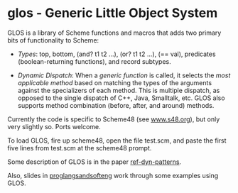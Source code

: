 # glos - Generic Little Object System

GLOS is a library of Scheme functions and macros that adds two primary
bits of functionality to Scheme:  

* *Types*:  top, bottom, (and? t1 t2 ...), (or? t1 t2 ...), 
(== val), predicates (boolean-returning functions), and record
subtypes. 

* *Dynamic Dispatch*:  When a *generic function* is called, it
selects the _most applicable method_ based on matching the types
of the arguments against the specializers of each method.  This is
multiple dispatch, as opposed to the single dispatch of C++, Java,
Smalltalk, etc.  GLOS also supports method combination (before, after,
and around) methods.


Currently the code is specific to Scheme48 (see <a
href="http://www.s48.org/">www.s48.org</a>), but only very slightly so.
Ports welcome.

To load GLOS, fire up scheme48, open the file test.scm, and paste the
first five lines from test.scm at the scheme48 prompt.

Some description of GLOS is in the paper <a href="ref-dyn-patterns.pdf">ref-dyn-patterns</a>. 

Also, slides in <a href="proglangsandsofteng.pdf">proglangsandsofteng</a> work through
some examples using GLOS.

